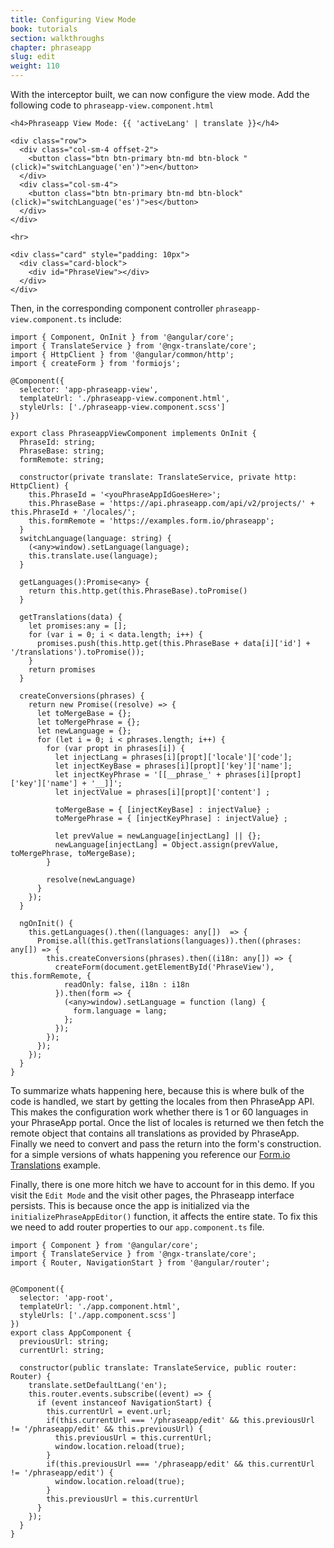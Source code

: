 ```yaml
---
title: Configuring View Mode
book: tutorials
section: walkthroughs
chapter: phraseapp
slug: edit
weight: 110
---
```

With the interceptor built, we can now configure the view mode. Add the following code to `phraseapp-view.component.html`
```
<h4>Phraseapp View Mode: {{ 'activeLang' | translate }}</h4>

<div class="row">
  <div class="col-sm-4 offset-2">
    <button class="btn btn-primary btn-md btn-block " (click)="switchLanguage('en')">en</button>
  </div>
  <div class="col-sm-4">
    <button class="btn btn-primary btn-md btn-block" (click)="switchLanguage('es')">es</button>
  </div>
</div>

<hr>

<div class="card" style="padding: 10px">
  <div class="card-block">
    <div id="PhraseView"></div>
  </div>
</div>
```  

Then, in the corresponding component controller `phraseapp-view.component.ts` include:

```
import { Component, OnInit } from '@angular/core';
import { TranslateService } from '@ngx-translate/core';
import { HttpClient } from '@angular/common/http';
import { createForm } from 'formiojs';

@Component({
  selector: 'app-phraseapp-view',
  templateUrl: './phraseapp-view.component.html',
  styleUrls: ['./phraseapp-view.component.scss']
})

export class PhraseappViewComponent implements OnInit {
  PhraseId: string;
  PhraseBase: string;
  formRemote: string;

  constructor(private translate: TranslateService, private http: HttpClient) {
    this.PhraseId = '<youPhraseAppIdGoesHere>';
    this.PhraseBase = 'https://api.phraseapp.com/api/v2/projects/' + this.PhraseId + '/locales/';
    this.formRemote = 'https://examples.form.io/phraseapp';
  }
  switchLanguage(language: string) {
    (<any>window).setLanguage(language);
    this.translate.use(language);
  }

  getLanguages():Promise<any> {
    return this.http.get(this.PhraseBase).toPromise()
  }

  getTranslations(data) {
    let promises:any = [];
    for (var i = 0; i < data.length; i++) {
      promises.push(this.http.get(this.PhraseBase + data[i]['id'] + '/translations').toPromise());
    }
    return promises
  }

  createConversions(phrases) {
    return new Promise((resolve) => {
      let toMergeBase = {};
      let toMergePhrase = {};
      let newLanguage = {};
      for (let i = 0; i < phrases.length; i++) {
        for (var propt in phrases[i]) {
          let injectLang = phrases[i][propt]['locale']['code'];
          let injectKeyBase = phrases[i][propt]['key']['name'];
          let injectKeyPhrase = '[[__phrase_' + phrases[i][propt]['key']['name'] + '__]]';
          let injectValue = phrases[i][propt]['content'] ;

          toMergeBase = { [injectKeyBase] : injectValue} ;
          toMergePhrase = { [injectKeyPhrase] : injectValue} ;

          let prevValue = newLanguage[injectLang] || {};
          newLanguage[injectLang] = Object.assign(prevValue, toMergePhrase, toMergeBase);
        }

        resolve(newLanguage)
      }
    });
  }

  ngOnInit() {
    this.getLanguages().then((languages: any[])  => {
      Promise.all(this.getTranslations(languages)).then((phrases: any[]) => {
        this.createConversions(phrases).then((i18n: any[]) => {
          createForm(document.getElementById('PhraseView'), this.formRemote, {
            readOnly: false, i18n : i18n
          }).then(form => {
            (<any>window).setLanguage = function (lang) {
              form.language = lang;
            };
          });
        });
      });
    });
  }
}
```  

To summarize whats happening here, because this is where bulk of the code is handled, 
we start by getting the locales from then PhraseApp API. This makes the configuration work whether there is 1 or 60 
languages in your PhraseApp portal. Once the list of locales is returned we then fetch the remote object that contains
all translations as provided by PhraseApp. Finally we need to convert and pass the return into the form's construction.
for a simple versions of whats happening you reference our [Form.io Translations](https://help.form.io/tutorials/walkthroughs/translations/) example.

Finally, there is one more hitch we have to account for in this demo. If you visit the `Edit Mode` and the visit other pages,
the Phraseapp interface persists. This is because once the app is initialized via the `initializePhraseAppEditor()` function,
it affects the entire state. To fix this we need to add router properties to our `app.component.ts` file.

```
import { Component } from '@angular/core';
import { TranslateService } from '@ngx-translate/core';
import { Router, NavigationStart } from '@angular/router';


@Component({
  selector: 'app-root',
  templateUrl: './app.component.html',
  styleUrls: ['./app.component.scss']
})
export class AppComponent {
  previousUrl: string;
  currentUrl: string;

  constructor(public translate: TranslateService, public router: Router) {
    translate.setDefaultLang('en');
    this.router.events.subscribe((event) => {
      if (event instanceof NavigationStart) {
        this.currentUrl = event.url;
        if(this.currentUrl === '/phraseapp/edit' && this.previousUrl != '/phraseapp/edit' && this.previousUrl) {
          this.previousUrl = this.currentUrl;
          window.location.reload(true);
        }
        if(this.previousUrl === '/phraseapp/edit' && this.currentUrl != '/phraseapp/edit') {
          window.location.reload(true);
        }
        this.previousUrl = this.currentUrl
      }
    });
  }
}

```






